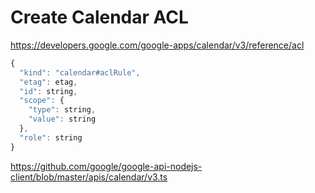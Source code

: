 # Create Calendar ACL

https://developers.google.com/google-apps/calendar/v3/reference/acl

```javascript
{
  "kind": "calendar#aclRule",
  "etag": etag,
  "id": string,
  "scope": {
    "type": string,
    "value": string
  },
  "role": string
}
```

https://github.com/google/google-api-nodejs-client/blob/master/apis/calendar/v3.ts

